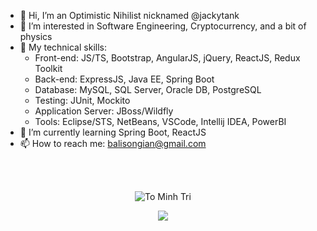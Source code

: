 - 👋 Hi, I’m an Optimistic Nihilist nicknamed @jackytank
- 👀 I’m interested in Software Engineering, Cryptocurrency, and a bit of physics
- 🤹 My technical skills:
  + Front-end: JS/TS, Bootstrap, AngularJS, jQuery, ReactJS, Redux Toolkit
  + Back-end: ExpressJS, Java EE, Spring Boot
  + Database: MySQL, SQL Server, Oracle DB, PostgreSQL
  + Testing: JUnit, Mockito
  + Application Server: JBoss/Wildfly
  + Tools: Eclipse/STS, NetBeans, VSCode, Intellij IDEA, PowerBI
- 🌱 I’m currently learning Spring Boot, ReactJS
- 📫 How to reach me:
  balisongian@gmail.com
  
 <br>
 <br>
  
 <p align="center">
  <img  src="https://github-readme-streak-stats.herokuapp.com/?user=jackytank&theme=white" alt="To Minh Tri" />
 </p>
 <p align="center">
  <img  src="https://github-readme-stats.vercel.app/api/top-langs/?username=jackytank&layout=compact&theme=white" /> 
 </p>
  

